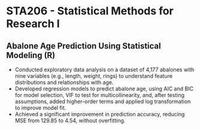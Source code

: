 # STA206 - Statistical Methods for Research I

## Abalone Age Prediction Using Statistical Modeling (R)

- Conducted exploratory data analysis on a dataset of 4,177 abalones with nine variables (e.g., length, weight, rings) to understand feature distributions and relationships with age.
- Developed regression models to predict abalone age, using AIC and BIC for model selection, VIF to test for multicollinearity, and, after testing assumptions, added higher-order terms and applied log transformation to improve model fit.
- Achieved a significant improvement in prediction accuracy, reducing MSE from 129.85 to 4.54, without overfitting.

